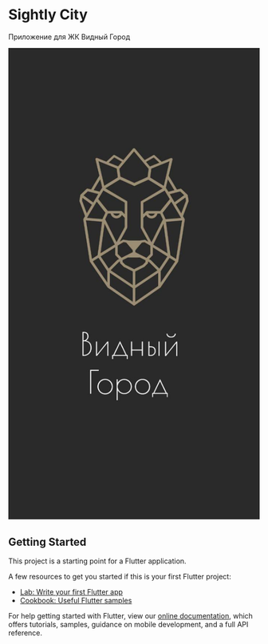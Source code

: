 # Sightly City

Приложение для ЖК Видный Город

![ЖК Видный Город](/assets/screens/splash.jpg?raw=true "ЖК Видный Город")

## Getting Started

This project is a starting point for a Flutter application.

A few resources to get you started if this is your first Flutter project:

- [Lab: Write your first Flutter app](https://flutter.dev/docs/get-started/codelab)
- [Cookbook: Useful Flutter samples](https://flutter.dev/docs/cookbook)

For help getting started with Flutter, view our
[online documentation](https://flutter.dev/docs), which offers tutorials,
samples, guidance on mobile development, and a full API reference.

